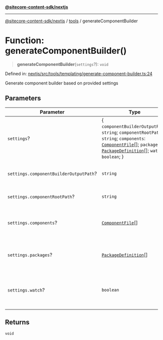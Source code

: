 [**@sitecore-content-sdk/nextjs**](../../README.md)

***

[@sitecore-content-sdk/nextjs](../../README.md) / [tools](../README.md) / generateComponentBuilder

# Function: generateComponentBuilder()

> **generateComponentBuilder**(`settings`?): `void`

Defined in: [nextjs/src/tools/templating/generate-component-builder.ts:24](https://github.com/Sitecore/xmc-jss-dev/blob/ee74fbe95e0fc8de46ce468c8a36831db55f7aeb/packages/nextjs/src/tools/templating/generate-component-builder.ts#L24)

Generate component builder based on provided settings

## Parameters

| Parameter | Type | Description |
| ------ | ------ | ------ |
| `settings`? | \{ `componentBuilderOutputPath`: `string`; `componentRootPath`: `string`; `components`: [`ComponentFile`](../interfaces/ComponentFile.md)[]; `packages`: [`PackageDefinition`](../interfaces/PackageDefinition.md)[]; `watch`: `boolean`; \} | settings for component builder generation |
| `settings.componentBuilderOutputPath`? | `string` | path to component builder output |
| `settings.componentRootPath`? | `string` | path to components root |
| `settings.components`? | [`ComponentFile`](../interfaces/ComponentFile.md)[] | list of components to include in component builder |
| `settings.packages`? | [`PackageDefinition`](../interfaces/PackageDefinition.md)[] | list of packages to include in component builder |
| `settings.watch`? | `boolean` | whether to watch for changes to component builder sources |

## Returns

`void`
